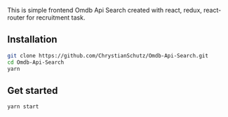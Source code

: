 This is simple frontend Omdb Api Search created with react, redux, react-router for recruitment task.

## Installation

```bash
git clone https://github.com/ChrystianSchutz/Omdb-Api-Search.git
cd Omdb-Api-Search
yarn
```


## Get started

```bash
yarn start
```
